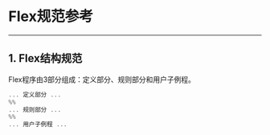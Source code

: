 # **Flex规范参考**
***

## **1. Flex结构规范**
Flex程序由3部分组成：定义部分、规则部分和用户子例程。
```c
... 定义部分 ...
%%
... 规则部分 ...
%%
... 用户子例程 ...
```
